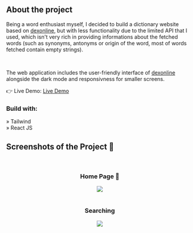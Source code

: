 


<h2>About the project</h2>

  <p>Being a word enthusiast myself, I decided to build a dictionary website based on <a href="https://dexonline.ro/">dexonline</a>, but with less functionality due to the limited API that I used, which isn't very rich in providing informations about the fetched words (such as synonyms, antonyms or origin of the word, most of words fetched contain empty strings). </p>
  <br>
  <p>The web application includes the user-friendly interface of <a href="https://dexonline.ro/">dexonline</a>  alongside the dark mode and responsivness for smaller screens.</p>

👉 Live Demo: <a href='https://razvi42.github.io/dex-online/'>Live Demo</a>

<h3>Build with:</h3>

» Tailwind <br>
» React JS

<h2>Screenshots of the Project 📸</h2>
<br>
<h3 align='center'>Home Page 🏡</h3>

<div align='center'>
<img src='https://i.imgur.com/nxJJ5Ae.png'/>
</div>
  <br>
  <h3 align='center'>Searching</h3>
  <div align='center'>
  <img src='https://i.imgur.com/Wx4Rq3R.png'/>
  </div>
